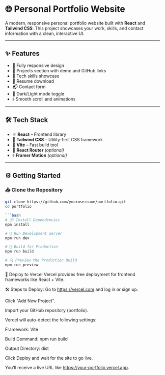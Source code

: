 # 🌐 Personal Portfolio Website

A modern, responsive personal portfolio website built with **React** and **Tailwind CSS**. This project showcases your work, skills, and contact information with a clean, interactive UI.

---

## ✨ Features

- 📱 Fully responsive design  
- 💼 Projects section with demo and GitHub links  
- 🧠 Tech skills showcase  
- 📄 Resume download  
- 📬 Contact form  
- 🌙 Dark/Light mode toggle  
- 🌀 Smooth scroll and animations  

---

## 🛠 Tech Stack

- ⚛️ **React** – Frontend library  
- 🎨 **Tailwind CSS** – Utility-first CSS framework  
- 🚀 **Vite** – Fast build tool  
- 🔁 **React Router** *(optional)*  
- 🌀 **Framer Motion** *(optional)*  

---

## ⚙️ Getting Started

### 📥 Clone the Repository

```bash
git clone https://github.com/yourusername/portfolio.git
cd portfolio

```bash
# 📦 Install Dependencies
npm install

# 🧪 Run Development Server
npm run dev

# 🔧 Build for Production
npm run build

# 🔍 Preview the Production Build
npm run preview
```

🚀 Deploy to Vercel
Vercel provides free deployment for frontend frameworks like React + Vite.

🛠 Steps to Deploy:
Go to https://vercel.com and log in or sign up.

Click "Add New Project".

Import your GitHub repository (portfolio).

Vercel will auto-detect the following settings:

Framework: Vite

Build Command: npm run build

Output Directory: dist

Click Deploy and wait for the site to go live.

You’ll receive a live URL like https://your-portfolio.vercel.app.


